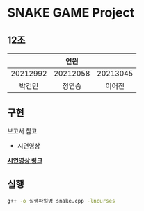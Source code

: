 # SNAKE GAME Project

## 12조

<table>
    <thead>
        <tr>
            <th colspan="3">인원</th>
        </tr>
    </thead>
    <tbody>
        <tr>
            <td align='center'>20212992</td>
            <td align='center'>20212058</td>
            <td align='center'>20213045</td>
        </tr>
        <tr>
            <td align='center'>박건민</td>
            <td align='center'>정연승</td>
            <td align='center'>이어진</td>
        </tr>
    </tbody>
</table>

## 구현
보고서 참고 

- 시연영상

**[시연영상 링크](https://www.youtube.com/watch?v=Z2yqGBkO0v4)**

## 실행
```bash
g++ -o 실행파일명 snake.cpp -lncurses
